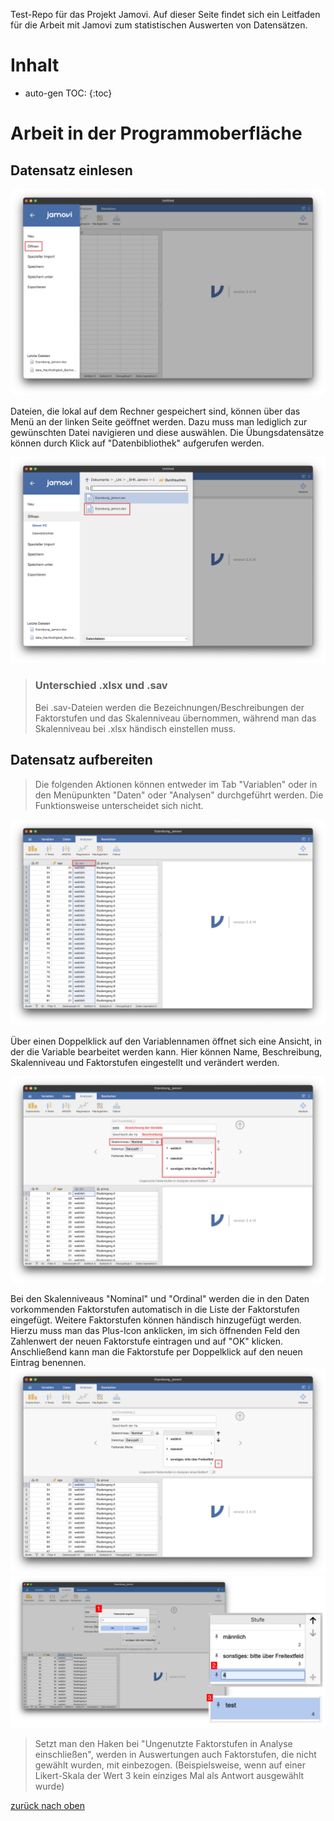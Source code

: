 Test-Repo für das Projekt Jamovi.
Auf dieser Seite findet sich ein Leitfaden für die Arbeit mit Jamovi zum statistischen Auswerten von Datensätzen.

# Inhalt
* auto-gen TOC:
{:toc}

# Arbeit in der Programmoberfläche
## Datensatz einlesen

![programmoberflaeche-datensatz-einlesen-1](./bilder/programmoberflaeche-datensatz-einlesen-1.png)

Dateien, die lokal auf dem Rechner gespeichert sind, können über das Menü an der linken Seite geöffnet werden. Dazu muss man lediglich zur gewünschten Datei navigieren und diese auswählen.
Die Übungsdatensätze können durch Klick auf "Datenbibliothek" aufgerufen werden.

![programmoberflaeche-datensatz-einlesen-2](./bilder/programmoberflaeche-datensatz-einlesen-2.png)

>### Unterschied .xlsx und .sav
>Bei .sav-Dateien werden die Bezeichnungen/Beschreibungen der Faktorstufen und das Skalenniveau übernommen, während man das Skalenniveau bei .xlsx händisch einstellen muss.

## Datensatz aufbereiten

>Die folgenden Aktionen können entweder im Tab "Variablen" oder in den Menüpunkten "Daten" oder "Analysen" durchgeführt werden. Die Funktionsweise unterscheidet sich nicht.

![programmoberflaeche-datensatz-aufbereiten-1](./bilder/programmoberflaeche-datensatz-aufbereiten-1.png)

Über einen Doppelklick auf den Variablennamen öffnet sich eine Ansicht, in der die Variable bearbeitet werden kann. Hier können Name, Beschreibung, Skalenniveau und Faktorstufen eingestellt und verändert werden.

![programmoberflaeche-datensatz-aufbereiten-2](./bilder/programmoberflaeche-datensatz-aufbereiten-2.png)

Bei den Skalenniveaus "Nominal" und "Ordinal" werden die in den Daten vorkommenden Faktorstufen automatisch in die Liste der Faktorstufen eingefügt. Weitere Faktorstufen können händisch hinzugefügt werden.
Hierzu muss man das Plus-Icon anklicken, im sich öffnenden Feld den Zahlenwert der neuen Faktorstufe eintragen und auf "OK" klicken. Anschließend kann man die Faktorstufe per Doppelklick auf den neuen Eintrag benennen.
![programmoberflaeche-datensatz-aufbereiten-3-1](./bilder/programmoberflaeche-datensatz-aufbereiten-3-1.png)
![programmoberflaeche-datensatz-aufbereiten-3](./bilder/programmoberflaeche-datensatz-aufbereiten-3.png)

>Setzt man den Haken bei "Ungenutzte Faktorstufen in Analyse einschließen", werden in Auswertungen auch Faktorstufen, die nicht gewählt wurden, mit einbezogen. (Beispielsweise, wenn auf einer Likert-Skala der Wert 3 kein einziges Mal als Antwort ausgewählt wurde)

[zurück nach oben](#inhalt)
